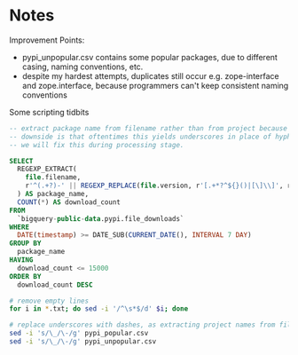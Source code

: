# Notes

Improvement Points:
- pypi_unpopular.csv contains some popular packages, due to different casing, naming conventions, etc. 
- despite my hardest attempts, duplicates still occur e.g. zope-interface and zope.interface, because programmers can't keep consistent naming conventions

Some scripting tidbits


```sql
-- extract package name from filename rather than from project because project replaces periods with hyphens.
-- downside is that oftentimes this yields underscores in place of hyphens since filenaming convention uses underscores.
-- we will fix this during processing stage.

SELECT
  REGEXP_EXTRACT(
    file.filename,
    r'^(.+?)-' || REGEXP_REPLACE(file.version, r'[.+*?^${}()|[\]\\]', r'\\\0')
  ) AS package_name,
  COUNT(*) AS download_count
FROM
  `bigquery-public-data.pypi.file_downloads`
WHERE
  DATE(timestamp) >= DATE_SUB(CURRENT_DATE(), INTERVAL 7 DAY)
GROUP BY
  package_name
HAVING
  download_count <= 15000
ORDER BY
  download_count DESC
```

```bash
# remove empty lines
for i in *.txt; do sed -i '/^\s*$/d' $i; done

# replace underscores with dashes, as extracting project names from filenames most often yields underscores in place of hyphens, as per file naming conventions
sed -i 's/\_/\-/g' pypi_popular.csv
sed -i 's/\_/\-/g' pypi_unpopular.csv
```